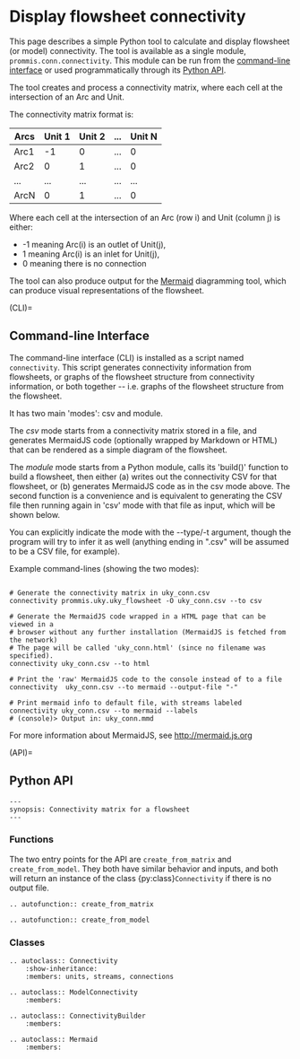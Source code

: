 # Display flowsheet connectivity

This page describes a simple Python tool to calculate and display flowsheet (or model) connectivity.
The tool is available as a single module, `prommis.conn.connectivity`.
This module can be run from the [command-line interface](#CLI) or used programmatically through
its [Python API](#API).

The tool creates and process a connectivity matrix, where each cell at the intersection of an Arc and Unit.

The connectivity matrix format is:

|Arcs |Unit 1|Unit 2|...|Unit N|
|-----|------|------|---|------|
|Arc1 |-1    |0     |...|0     |
|Arc2 | 0    |1     |...|0     |
|...  | ...  |...   |...|...   |
|ArcN | 0    |1     |...|0     |

Where each cell at the intersection of an Arc (row i) and Unit (column j)
is either:
*  -1 meaning Arc(i) is an outlet of Unit(j),
*  1 meaning Arc(i) is an inlet for Unit(j),
*  0 meaning there is no connection

The tool can also produce output for the [Mermaid](https://mermaid.js.org/) diagramming tool,
which can produce visual representations of the flowsheet.

(CLI)=
## Command-line Interface

The command-line interface (CLI) is installed as a script named `connectivity`.
This script generates connectivity information from flowsheets,
or graphs of the flowsheet structure from connectivity information,
or both together -- i.e. graphs of the flowsheet structure from the flowsheet.

It has two main 'modes': csv and module.

The *csv* mode starts from a connectivity matrix stored in a file, and 
generates MermaidJS code (optionally wrapped by Markdown or HTML) that can be
rendered as a simple diagram of the flowsheet.

The *module* mode starts from a Python module, calls its 'build()' function to
build a flowsheet, then either (a) writes out the connectivity CSV for that flowsheet, or
(b) generates MermaidJS code as in the csv mode above. The second function
is a convenience and is equivalent to generating the CSV file then running again
in 'csv' mode with that file as input, which will be shown below.

You can explicitly indicate the mode with the --type/-t argument, though the
program will try to infer it as well (anything ending in ".csv" will be assumed to
be a CSV file, for example).

Example command-lines (showing the two modes):

```shell

# Generate the connectivity matrix in uky_conn.csv
connectivity prommis.uky.uky_flowsheet -O uky_conn.csv --to csv

# Generate the MermaidJS code wrapped in a HTML page that can be viewed in a
# browser without any further installation (MermaidJS is fetched from the network)
# The page will be called 'uky_conn.html' (since no filename was specified).
connectivity uky_conn.csv --to html

# Print the 'raw' MermaidJS code to the console instead of to a file
connectivity  uky_conn.csv --to mermaid --output-file "-"

# Print mermaid info to default file, with streams labeled
connectivity uky_conn.csv --to mermaid --labels
# (console)> Output in: uky_conn.mmd

```

For more information about MermaidJS, see http://mermaid.js.org

(API)=
## Python API

```{py:module} prommis.conn.connectivity
---
synopsis: Connectivity matrix for a flowsheet
---
```

### Functions

The two entry points for the API are `create_from_matrix` and `create_from_model`.
They both have similar behavior and inputs, and both will return an instance of the
class {py:class}`Connectivity` if there is no output file.

```{eval-rst}
.. autofunction:: create_from_matrix
```

```{eval-rst}
.. autofunction:: create_from_model
```

### Classes

```{eval-rst}
.. autoclass:: Connectivity
    :show-inheritance:
    :members: units, streams, connections
```

```{eval-rst}
.. autoclass:: ModelConnectivity
    :members:
```

```{eval-rst}
.. autoclass:: ConnectivityBuilder
    :members:
```

```{eval-rst}
.. autoclass:: Mermaid
    :members:
```

